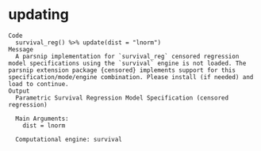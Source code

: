 # updating

    Code
      survival_reg() %>% update(dist = "lnorm")
    Message
      A parsnip implementation for `survival_reg` censored regression model specifications using the `survival` engine is not loaded. The parsnip extension package {censored} implements support for this specification/mode/engine combination. Please install (if needed) and load to continue.
    Output
      Parametric Survival Regression Model Specification (censored regression)
      
      Main Arguments:
        dist = lnorm
      
      Computational engine: survival 
      

